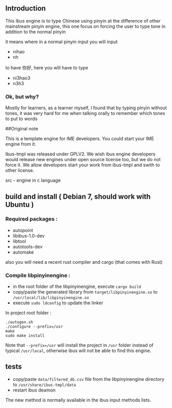 ## Introduction

This Ibus engine is to type Chinese using pinyin
at the difference of other mainstream pinyin engine, this one focus
on forcing the user to type tone in addition to the normal pinyin

it means where in a normal pinyin input you will input

 * nihao
 * nh

to have 你好, here you will have to type

 * ni3hao3
 * n3h3

### Ok, but why?

Mostly for learners, as a learner myself, I found that by typing pinyin
without tones, it was very hard for me when talking orally to remember
which tones to put to words

##Original note

This is a template engine for IME developers. You could start your IME engine
from it.

Ibus-tmpl was released under GPLV2. We wish ibus engine developers would release
new engines under open source license too, but we do not force it. We allow
developers start your work from ibus-tmpl and swith to other license.

src - engine in c language

## build and install ( Debian 7, should work with Ubuntu )

### Required packages :
  * autopoint
  * libibus-1.0-dev
  * libtool
  * autotools-dev
  * automake

also you will need a recent rust compiler and cargo (that comes with Rust)

### Compile libpinyinengine :
  * in the root folder of the libpinyinengine, execute `cargo build`
  * copy/paste the generated library from `target/libpinyinengine.so` to `/usr/local/lib/libpinyinengine.so`
  * execute `sudo ldconfig` to update the linker

In project root folder :
```
./autogen.sh
./configure --prefix=/usr
make
sudo make install
```

Note that `--prefix=/usr`  will install the project in `/usr` folder instead of typical `/usr/local`, otherwise ibus will not be able to find this engine.

## tests

- copy/paste `data/filtered_db.csv` file from the libpinyinengine directory to `/usr/share/ibus-tmpl/data`
- restart ibus deamon

The new method is normally available in the ibus input methods lists. 
